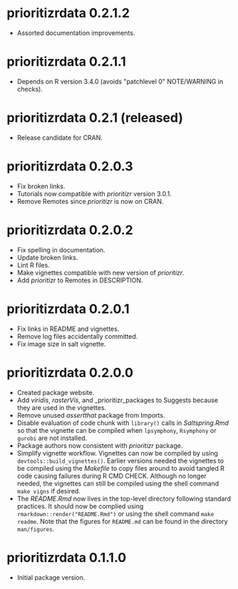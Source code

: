 # prioritizrdata 0.2.1.2

- Assorted documentation improvements.

# prioritizrdata 0.2.1.1

- Depends on R version 3.4.0 (avoids "patchlevel 0" NOTE/WARNING in checks).

# prioritizrdata 0.2.1 (released)

- Release candidate for CRAN.

# prioritizrdata 0.2.0.3

- Fix broken links.
- Tutorials now compatible with _prioritizr_ version 3.0.1.
- Remove Remotes since _prioritizr_ is now on CRAN.

# prioritizrdata 0.2.0.2

- Fix spelling in documentation.
- Update broken links.
- Lint R files.
- Make vignettes compatible with new version of _prioritizr_.
- Add _prioritizr_ to Remotes in DESCRIPTION.

# prioritizrdata 0.2.0.1

- Fix links in README and vignettes.
- Remove log files accidentally committed.
- Fix image size in salt vignette.

# prioritizrdata 0.2.0.0

- Created package website.
- Add _viridis_, _rasterVis_, and _prioritizr_packages to Suggests because they
  are used in the vignettes.
- Remove unused _assertthat_ package from Imports.
- Disable evaluation of code chunk with `library()` calls in _Saltspring.Rmd_
  so that the vignette can be compiled when `lpsymphony`, `Rsymphony` or
  `gurobi` are not installed.
- Package authors now consistent with _prioritizr_ package.
- Simplify vignette workflow. Vignettes can now be compiled by using
  `devtools::build_vignettes()`. Earlier versions needed the vignettes to be
  compiled using the _Makefile_ to copy files around to avoid tangled R code
  causing failures during R CMD CHECK. Although no longer needed, the vignettes
  can still be compiled using the shell command `make vigns` if
  desired.
- The _README.Rmd_ now lives in the top-level directory following standard
  practices. It should now be complied using `rmarkdown::render("README.Rmd")`
  or using the shell command `make readme`. Note that the figures for
  `README.md` can be found in the directory `man/figures`.

# prioritizrdata 0.1.1.0

- Initial package version.
